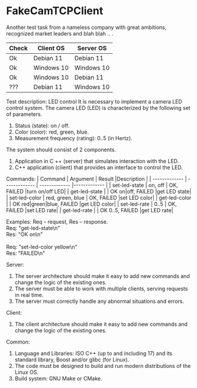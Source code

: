 # FakeCamTCPClient
Another test task from a nameless company with great ambitions, recognized market leaders and blah blah .. .

| Check | Client OS | Server OS |
| ------------- | ------------- | ------------- |
| Ok | Debian 11 | Debian 11 |
| Ok | Windows 10 | Windows 10 |
| Ok | Windows 10 | Debian 11 |
| ??? | Debian 11 | Windows 10 |

Test description:
LED control
It is necessary to implement a camera LED control system. The camera LED (LED) is characterized by the following set of parameters.

1. Status (state): on / off.
2. Color (color): red, green, blue.
3. Measurement frequency (rating): 0..5 (in Hertz).

The system should consist of 2 components.
1. Application in C ++ (server) that simulates interaction with the LED.
2. C++ application (client) that provides an interface to control the LED.

Commands:
| Command | Argument | Result |Description |
| ------------- | ------------- | ------------- |------------- |
| set-led-state | on, off | OK, FAILED |turn on/off LED|
| get-led-state | | OK on|off, FAILED |get LED state|
| set-led-color | red, green, blue | OK, FAILED |set LED color|
| get-led-color | | OK red|green|blue, FAILED |get LED color|
| set-led-rate | 0..5 | OK, FAILED |set LED rate|
| get-led-rate | | OK 0..5, FAILED |get LED rate|

Examples:
Req – request, Res – response.<br>
Req: "get-led-state\n"<br>
Res: "OK on\n"<br><br>
Req: "set-led-color yellow\n"<br>
Res: "FAILED\n"<br>

Server:
1. The server architecture should make it easy to add new commands and change the logic of the existing ones.
2. The server must be able to work with multiple clients, serving requests in real time.
3. The server must correctly handle any abnormal situations and errors.

Client:
1. The client architecture should make it easy to add new commands and change the logic of the existing ones.

Common:
1. Language and Libraries: ISO C++ (up to and including 17) and its standard library, Boost and/or glibc (for Linux).
2. The code must be designed to build and run modern distributions of the Linux OS.
3. Build system: GNU Make or CMake.
